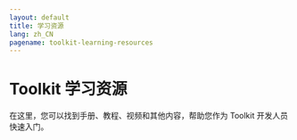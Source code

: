 ```yaml
---
layout: default
title: 学习资源
lang: zh_CN
pagename: toolkit-learning-resources
---
```


# Toolkit 学习资源

在这里，您可以找到手册、教程、视频和其他内容，帮助您作为 Toolkit 开发人员快速入门。
